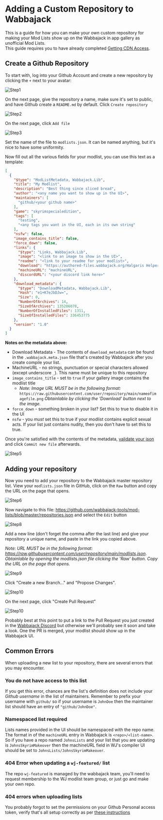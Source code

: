 # Adding a Custom Repository to Wabbajack

This is a guide for how you can make your own custom repository for making your Mod Lists show up on the Wabbajack in app gallery as unofficial Mod Lists.  
This guide requires you to have already completed [Getting CDN Access](Getting%20CDN%20Access.md).

## Create a Github Repository

To start with, log into your Github Account and create a new repository by clicking the `+` next to your avatar:

![Step1](https://user-images.githubusercontent.com/654621/161399306-8b3aa14a-9939-4440-9823-5ba0aa95e398.png)

On the next page, give the repository a name, make sure it's set to public, and have Github create a `README.md` by default. Click `Create repository`

![Step2](https://user-images.githubusercontent.com/654621/161399316-df090b1b-c52c-45a1-a175-b432dc0644d1.png)

On the next page, click `Add file`

![Step3](https://user-images.githubusercontent.com/654621/161399676-0ce978c3-cb46-4bae-ad56-7fc97f5850a1.png)

Set the name of the file to `modlists.json`. It can be named anything, but it's nice to have some uniformity.

Now fill out all the various fields for your modlist, you can use this text as a template:

```json
[
  {
    "$type": "ModListMetadata, Wabbajack.Lib",
    "title": "My Modlist",
    "description": "Best thing since sliced bread",
    "author": "<any name you want to show up in the UI>",
    "maintainers": [
      "github/<your github name>"
    ],
    "game": "skyrimspecialedition",
    "tags": [
      "testing",
      "<any tags you want in the UI, each in its own string"
    ],
    "nsfw": false,
    "image_contains_title": false,
    "force_down": false,
    "links": {
      "$type": "Links, Wabbajack.Lib",
      "image": "<link to an image to show in the UI>",
      "readme": "<link to your readme for your modlist>",
      "download": "https://authored-files.wabbajack.org/Halgaris Helper.wabbajack_29d245c9-5f7f-4394-b600-a22e43427337",
      "machineURL": "machineURL",
      "discordURL": "<your discord link here>"
    },
    "download_metadata": {
      "$type": "DownloadMetadata, Wabbajack.Lib",
      "Hash": "e1+K7eJbDJw=",
      "Size": 0,
      "NumberOfArchives": 14,
      "SizeOfArchives": 135206078,
      "NumberOfInstalledFiles": 1311,
      "SizeOfInstalledFiles": 336453775
    },
    "version": "1.0"
  }
]

```

**Notes on the metadata above:**

* Download Metadata - The contents of `download_metadata` can be found in the `.wabbajack.meta.json` file that's created by Wabbajack after you create compile your list.
* MachineURL - no strings, punctuation or special characters allowed (except underscore `_`). This name must be unique to this repository
* `image_contains_title` - set to `true` if your gallery image contains the modlist title
    *  _Note:  Image URL MUST be in the following format:_ `https://raw.githubusercontent.com/user/repository/main/nameofimagefile.png`  _Obtainlable by clicking the 'Download' button next to the image._
* `force_down` - something broken in your list? Set this to true to disable it in the UI
* `nsfw` - you *must* set this to true if your modlist contains explicit sexual acts. If your list just contains nudity, then you don't have to set this to true.

Once you're satisfied with the contents of the metadata, [validate your json](https://jsonlint.com/) and click `Commit new file` afterwards.

![Step5](https://user-images.githubusercontent.com/654621/161399933-2012365b-0891-45f3-a21d-14a72dca1247.png)

## Adding your repository

Now you need to add your repository to the Wabbajack master repository list. View your `modlists.json` file in GitHub, click on the `Raw` button and copy the URL on the page that opens.

![Step6](https://user-images.githubusercontent.com/654621/161399961-bc0cdb28-74d8-4c69-8cb0-11863083bee1.png)

Now navigate to this file: <https://github.com/wabbajack-tools/mod-lists/blob/master/repositories.json> and select the `Edit` button

![Step8](https://user-images.githubusercontent.com/654621/161399990-d3d1a66a-ac50-4a6d-9af5-4420eaea4cc3.png)

Add a new line (don't forget the comma after the last line) and give your repository a unique name, and paste in the link you copied above.

_Note:  URL MUST be in the following format:  https://raw.githubusercontent.com/user/repository/main/modlists.json.  Obtainlable by opening the modlists.json file clicking the 'Raw' button.  Copy the URL on the page that opens._

![Step9](https://user-images.githubusercontent.com/654621/161400507-40238db1-4ec3-4599-8082-ba961ac79b1b.png)

Click "Create a new Branch..." and "Propose Changes".

![Step10](https://user-images.githubusercontent.com/654621/161400527-669820df-7147-419d-b903-4eff6eeddb9c.png)

On the next page, click "Create Pull Request"

![Step10](https://user-images.githubusercontent.com/654621/161400531-0cae7ffd-4039-4f95-9f16-ce6e1b3b9e3d.png)

Probably best at this point to put a link to the Pull Request you just created in the [Wabbajack Discord](https://discord.gg/wabbajack) but otherwise we'll probably see it soon and take a look. One the PR is merged, your modlist should show up in the Wabbajack UI.

## Common Errors

When uploading a new list to your repository, there are several errors that you may encounter.

### You do not have access to this list

If you get this error, chances are the list's definition does not include your *Github username* in the list of maintainers. Remember to prefix your username with `github/` so if your username is `JohnDoe` then the maintainer list should have an entry of `"github/JohnDoe"`.

### Namespaced list required

Lists names provided in the UI should be namespaced with the repo name. The format in of the `machineURL` entry in Wabbajack is `<repo>/<list-name>`. So if you have a repo named `JohnsLists` and your list that you are updating is `JohnsSkyrimMakeover` then the machineURL field in WJ's compiler UI should be set to `JohnsLists/JohnsSkyrimMakeover`.

### 404 Error when updating a `wj-featured/` list

The repo `wj-featured` is managed by the wabbajack team, you'll need to request membership to the WJ modlist team group, or just go and make your own repo.

### 404 errors when uploading lists

You probably forgot to set the permissions on your Github Personal access token, verify that's all setup correctly as per [these instructions](https://github.com/wabbajack-tools/wiki/wiki/Getting-CDN-Access)
